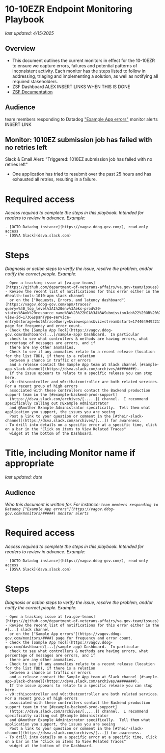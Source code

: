 # 10-10EZR Endpoint Monitoring Playbook 
_last updated: 4/15/2025_  

## Overview
- This document outlines the current monitors in effect for the 10-10EZR to ensure we capture errors, failures and potential patterns of inconsistent activity. Each monitor has the steps listed to follow in addressing, triaging and implementing a solution, as well as notifying all required stakeholders.
- ZSF Dashboard ALEX INSERT LINKS WHEN THIS IS DONE
- [ZSF Documentation](https://github.com/department-of-veterans-affairs/va.gov-team/blob/master/products/health-care/application/va-application/10-10EZR%20Form/10-10EZR%20Zero%20Silent%20Failure%20Checklist.MD)

## Audience 
team members responding to Datadog ["Example App errors"](https://vagov.ddog-gov.com/monitors/#####) monitor alerts INSERT LINK

## Monitor: 1010EZ submission job has failed with no retries left
Slack & Email Alert: "Triggered: 1010EZ submission job has failed with no retries left"

- One application has tried to resubmit over the past 25 hours and has exhausted all retries, resulting in a failure.

# Required access
_Access required to complete the steps in this playbook.  Intended for readers to review in advance.  Example:_   
```
- [OCTO Datadog instance](https://vagov.ddog-gov.com/), read-only access
- [DSVA Slack](dsva.slack.com)
```   

# Steps
_Diagnosis or action steps to verify the issue, resolve the problem, and/or notify the correct people.  Example:_  
```
- Open a tracking issue at [va.gov-teams](https://github.com/department-of-veterans-affairs/va.gov-team/issues)   
- Review the recent list of notifications for this error either in the #health-tools-1010-apm slack channel
  or on the ["Requests, Errors, and latency dashboard"](https://vagov.ddog-gov.com/apm/traces?query=%40_top_level%3A1%20env%3Aeks-prod%20-status%3Aok%20resource_name%3A%28%22HCA%3A%3ASubmissionJob%22%20OR%20%22HCA%3A%3AEzrSubmissionJob%22%29&agg_m=count&agg_m_source=base&agg_t=count&cols=service%2Cresource_name%2C%40duration%2C%40http.method%2C%40http.status_code%2C%40_span.count%2C%40_duration.by_service&fromUser=false&historicalData=true&query_translation_version=v0&saved-view-id=1736&spanType=service-entry&storage=hot&traceQuery=&view=spans&viz=stream&start=1744649492211&end=1744735892211&paused=false) page for frequency and error count.
- Check the [Sample App Tool](https://vagov.ddog-gov.com/dashboard/[...]/sample-app) Dashboard.  In particular
  check to see what controllers & methods are having errors, what percentage of messages are errors, and if
  there are any other anomalies.
- Check to see if any anomalies relate to a recent release (location for the list TBD), if there is a relation
  between a chance in traffic or errors
  and a release contact the Sample App team at Slack channel [#sample-app-slack-channel](https://dsva.slack.com/archives/########).
  If the issue appears to relate to a specific release you can stop here.  
- v0::thiscontroller and v0::thatcontroller are both related services.  For a recent group of high errors 
  associated with these controllers contact the Backend production support team in the [#example-backend-prod-support] 
  (https://dsva.slack.com/archives/[.....]) channel.  I recommend specifically calling out @Example Administrator
  and @Another Example Administrator specifically.  Tell them what application you support, the issues you are seeing
  Post a link to your question or comment in the [#their-slack-channel](https://dsva.slack.com/archives/[...]) for awareness.
- To drill into details on a specific error at a specific time, click on a bar in the "Click on items to View Related Traces"
  widget at the bottom of the Dashboard.  
```


# Title, including Monitor name if appropriate
_last updated: date_  

## Audience 
_Who this document is written for.  For instance: `team members responding to Datadog ["Example App errors"](https://vagov.ddog-gov.com/monitors/#####) monitor alerts`_  

# Required access
_Access required to complete the steps in this playbook.  Intended for readers to review in advance.  Example:_   
```
- [OCTO Datadog instance](https://vagov.ddog-gov.com/), read-only access
- [DSVA Slack](dsva.slack.com)
```   

# Steps
_Diagnosis or action steps to verify the issue, resolve the problem, and/or notify the correct people.  Example:_  
```
- Open a tracking issue at [va.gov-teams](https://github.com/department-of-veterans-affairs/va.gov-team/issues)   
- Review the recent list of notifications for this error either in the #[...] slack channel
  or on the ["Sample App errors"](https://vagov.ddog-gov.com/monitors/####) page for frequency and error count.
- Check the [Sample App Tool](https://vagov.ddog-gov.com/dashboard/[...]/sample-app) Dashboard.  In particular
  check to see what controllers & methods are having errors, what percentage of messages are errors, and if
  there are any other anomalies.
- Check to see if any anomalies relate to a recent release (location for the list TBD), if there is a relation
  between a chance in traffic or errors
  and a release contact the Sample App team at Slack channel [#sample-app-slack-channel](https://dsva.slack.com/archives/########).
  If the issue appears to relate to a specific release you can stop here.  
- v0::thiscontroller and v0::thatcontroller are both related services.  For a recent group of high errors 
  associated with these controllers contact the Backend production support team in the [#example-backend-prod-support] 
  (https://dsva.slack.com/archives/[.....]) channel.  I recommend specifically calling out @Example Administrator
  and @Another Example Administrator specifically.  Tell them what application you support, the issues you are seeing
  Post a link to your question or comment in the [#their-slack-channel](https://dsva.slack.com/archives/[...]) for awareness.
- To drill into details on a specific error at a specific time, click on a bar in the "Click on items to View Related Traces"
  widget at the bottom of the Dashboard.  
```
